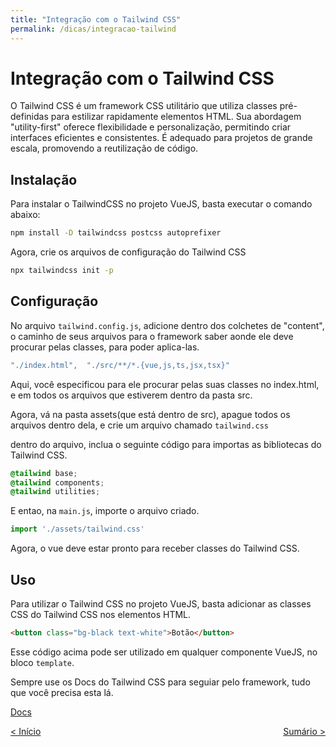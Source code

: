 ```yaml
---
title: "Integração com o Tailwind CSS"
permalink: /dicas/integracao-tailwind
---
```


# Integração com o Tailwind CSS

O Tailwind CSS é um framework CSS utilitário que utiliza classes pré-definidas para estilizar rapidamente elementos HTML. Sua abordagem "utility-first" oferece flexibilidade e personalização, permitindo criar interfaces eficientes e consistentes. É adequado para projetos de grande escala, promovendo a reutilização de código.

## Instalação

Para instalar o TailwindCSS no projeto VueJS, basta executar o comando abaixo:

```bash
npm install -D tailwindcss postcss autoprefixer
```

Agora, crie os arquivos de configuração do Tailwind CSS

```bash
npx tailwindcss init -p
```

## Configuração

No arquivo `tailwind.config.js`, adicione dentro dos colchetes de "content", o caminho de seus arquivos para o framework saber aonde ele deve procurar pelas classes, para poder aplica-las.

```js
"./index.html",  "./src/**/*.{vue,js,ts,jsx,tsx}"
```

Aqui, você especificou para ele procurar pelas suas classes no index.html, e em todos os arquivos que estiverem dentro da pasta src.

Agora, vá na pasta assets(que está dentro de src), apague todos os arquivos dentro dela, e crie um arquivo chamado `tailwind.css`

dentro do arquivo, inclua o seguinte código para importas as bibliotecas do Tailwind CSS.

```css
@tailwind base;
@tailwind components;
@tailwind utilities;
```

E entao, na `main.js`, importe o arquivo criado.

```js
import './assets/tailwind.css'
```

Agora, o vue deve estar pronto para receber classes do Tailwind CSS.


## Uso

Para utilizar o  Tailwind CSS no projeto VueJS, basta adicionar as classes CSS do Tailwind CSS nos elementos HTML.

```html
<button class="bg-black text-white">Botão</button>
```

Esse código acima pode ser utilizado em qualquer componente VueJS, no bloco `template`.

Sempre use os Docs do Tailwind CSS para seguiar pelo framework, tudo que você precisa esta lá.

[Docs](https://tailwindcss.com/docs/utility-first)

<span style="display: flex; justify-content: space-between;"><span>[&lt; Início](. "Anterior")</span> <span>[Sumário &gt;](../ "Próximo")</span></span>